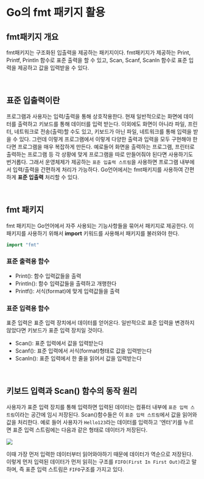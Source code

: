 # Go의 fmt 패키지 활용

## fmt패키지 개요

fmt패키지는 구조화된 입출력을 제공하는 패키지이다. fmt패키지가 제공하는 Print, Printf, Println 함수로 표준 출력을 할 수 있고, Scan, Scanf, Scanln 함수로 표준 입력을 제공하고 값을 입력받을 수 있다.

<br>

## 표준 입출력이란

프로그램과 사용자는 입력/출력을 통해 상호작용한다. 현재 일반적으로는 화면에 데이터를 출력하고 키보드를 통해 데이터를 입력 받는다. 이외에도 화면이 아니라 파일, 프린터, 네트워크로 전송(출력)할 수도 있고, 키보드가 아닌 파일, 네트워크를 통해 입력을 받을 수 있다. 그런데 이렇게 프로그램에서 이렇게 다양한 출력과 입력을 모두 구현해야 한다면 프로그램을 매우 복잡하게 만든다. 예로들어 화면을 출력하는 프로그램, 프린터로 출력하는 프로그램 등 각 상황에 맞게 프로그램을 따로 만들어줘야 된다면 사용하기도 번거롭다. 그래서 운영체제가 제공하는 `표준 입출력 스트림`을 사용하면 프로그램 내부에서 입력/출력을 간편하게 처리가 가능하다.
Go언어에서는 fmt패키지를 사용하여 간편하게 **표준 입출력** 처리할 수 있다.

<br>

## fmt 패키지

fmt 패키지는 Go언어에서 자주 사용되는 기능사항들을 묶어서 패키지로 제공한다. 이 패키지를 사용하기 위해서 **import** 키워드를 사용해서 패키지를 불러와야 한다.

```go
import "fmt"
```

### 표준 출력용 함수

- Print(): 함수 입력값들을 출력
- Println(): 함수 입력값들을 출력하고 개행한다
- Printf(): 서식(format)에 맞게 입력값들을 출력

### 표준 입력용 함수

표준 입력은 표준 입력 장치에서 데이터를 얻어온다. 일반적으로 표준 입력을 변경하지 않았다면 키보드가 표준 입력 장치일 것이다.

- Scan(): 표준 입력에서 값을 입력받는다
- Scanf(): 표준 입력에서 서식(format)형태로 값을 입력받는다
- Scanln(): 표준 입력에서 한 줄을 읽어서 값을 입력받는다

<br>

## 키보드 입력과 Scan() 함수의 동작 원리

사용자가 표준 입력 장치를 통해 입력하면 입력된 데이터는 컴퓨터 내부에 `표준 입력 스트림`이라는 공간에 임시 저장된다. Scan()함수들은 이 `표준 입력 스트림`에서 값을 읽어와 값을 처리한다. 예로 들어 사용자가 `Hello123`라는 데이터를 입력하고 '엔터'키를 누르면 표준 입력 스트림에는 다음과 같은 형태로 데이터가 저장된다.

![](https://user-images.githubusercontent.com/50852963/136690095-eaefc681-d176-4b3a-b84d-d5f674b09b55.png)

이때 가장 먼저 입력한 데이터부터 읽어와야하기 때문에 데이터가 역순으로 저장된다. 이렇게 먼저 입력된 데이터가 먼저 읽히는 구조를 `FIFO(First In First Out)`라고 말하며, 즉 표준 입력 스트림은 `FIFO`구조를 가지고 있다.

